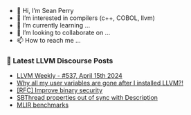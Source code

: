 - 👋 Hi, I’m Sean Perry
- 👀 I’m interested in compilers (c++, COBOL, llvm)
- 🌱 I’m currently learning ...
- 💞️ I’m looking to collaborate on ...
- 📫 How to reach me ...

<!---
s66perry/s66perry is a ✨ special ✨ repository because its `README.md` (this file) appears on your GitHub profile.
You can click the Preview link to take a look at your changes.
--->
### 📕 Latest LLVM Discourse Posts

<!-- DISCOURSE-LLVM:START -->
- [LLVM Weekly - #537, April 15th 2024](https://discourse.llvm.org/t/llvm-weekly-537-april-15th-2024/78365#post_4)
- [Why all my user variables are gone after I installed LLVM?!](https://discourse.llvm.org/t/why-all-my-user-variables-are-gone-after-i-installed-llvm/78214#post_8)
- [[RFC] Improve binary security](https://discourse.llvm.org/t/rfc-improve-binary-security/78121?page=3#post_49)
- [SBThread properties out of sync with Description](https://discourse.llvm.org/t/sbthread-properties-out-of-sync-with-description/78362#post_6)
- [MLIR benchmarks](https://discourse.llvm.org/t/mlir-benchmarks/4945?page=2#post_31)
<!-- DISCOURSE-LLVM:END -->
